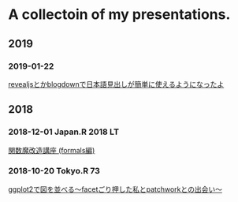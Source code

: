 # A collectoin of my presentations.

## 2019

### 2019-01-22

[revealjsとかblogdownで日本語見出しが簡単に使えるようになったよ](https://presentation.atusy.net/20190122-revealjs-loves-japanese/)

## 2018

### 2018-12-01 Japan.R 2018 LT

[関数魔改造講座 (formals編)](https://atusy.github.io/presentation/20181201-japanr2018-formals-for-blackmagicians/)

### 2018-10-20 Tokyo.R 73

[ggplot2で図を並べる〜facetごり押した私とpatchworkとの出会い〜](https://presentation.atusy.net/20181020-tokyor073-multi-ggplot2/)

